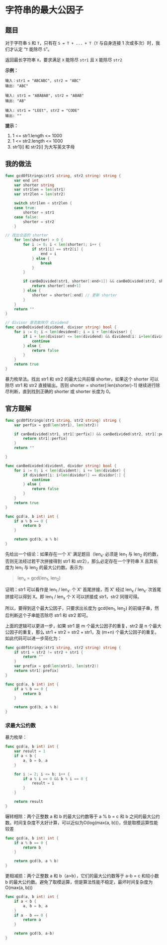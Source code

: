 # 字符串的最大公因子

## 题目

对于字符串 `S` 和 `T`，只有在 `S = T + ... + T`（`T` 与自身连接 1 次或多次）时，我们才认定 “`T` 能除尽 `S`”。

返回最长字符串 `X`，要求满足 `X` 能除尽 `str1` 且 `X` 能除尽 `str2`

**示例：**

```shell
输入：str1 = "ABCABC", str2 = "ABC"
输出: "ABC"

输入: str1 = "ABABAB", str2 = "ABAB"
输出: "AB"

输入: str1 = "LEEt", str2 = "CODE"
输出: ""
```

**提示：**

1. 1 <= str1.length <= 1000
2. 1 <= str2.length <= 1000
3. str1[i] 和 str2[i] 为大写英文字母

## 我的做法

```go
func gcdOfStrings(str1 string, str2 string) string {
    var end int
    var shorter string
    var str1len = len(str1)
    var str2len = len(str2)

    switch str1len < str2len {
    case true:
        shorter = str1
    case false:
        shorter = str2
    }

// 找出合适的 shorter
    for len(shorter) > 0 {
        for i := 0; i < len(shorter); i++ {
            if str1[i] == str2[i] {
                end = i
            } else {
                break
            }
        }

        if canBeDivided(str1, shorter[:end+1]) && canBeDivided(str2, shorter[:end+1]) {
            return shorter[:end+1]
        } else {
            shorter = shorter[:end] // 更新 shorter
        }
    }
    return ""
}

// divisor 是否能除尽 dividend
func canBeDivided(dividend, divisor string) bool {
    for i := 0; i < len(devidend); i = i + len(divisor) {
        if i + len(divisor) <= len(dividend) && dividend[i: i+len(divisor)] == divisor[:] {
            continue
        } else {
            return false
        }
    }
    return true
}
```

暴力枚举法。找出 str1 和 str2 的最大公共前缀 shorter，如果这个 shorter 可以除尽 str1 和 str2 直接输出。否则 shorter = shorter[:len(shorter)-1] 继续进行除尽判断，直到找到正确的 shorter 或 shorter 长度为 0。

## 官方题解

```go
func gcdOfStrings(str1 string, str2 string) string {
    var perfix = gcd(len(str1), len(str2))

    if canBedivided(str1, str1[:perfix]) && canBedivided(str2, str1[:perfix]) {
        return str1[:perfix]
    }
    return ""

}

func canBedivided(divident, dividor string) bool {
    for i := 0; i < len(divident); i += len(dividor) {
        if divident[i: i+len(dividor)] == dividor[:] {
            continue
        } else {
            return false
        }
    }
    return true
}

func gcd(a, b int) int {
    if a % b == 0 {
        return b
    }

    return gcd(b, a % b)
}
```

先给出一个结论：如果存在一个 X' 满足题目（len<sub>x'</sub> 必须是 len<sub>1</sub> 与 len<sub>2</sub> 的约数，否则无法经过若干次拼接得到 str1 和 str2），那么必定存在一个字符串 X 且其长度为 len<sub>1</sub> 与 len<sub>2</sub> 的最大公约数。表示为:

> len<sub>x</sub> = gcd(len<sub>1</sub>, len<sub>2</sub>)

证明：str1 可以看作是 len<sub>1</sub> / len<sub>x'</sub> 个 X' 首尾拼接，而 X' 经过 len<sub>x</sub> / len<sub>x'</sub> 次首尾拼接可以得到 X。即 len<sub>1</sub> / len<sub>x</sub> 个 X 可以拼接成 str1，str2 同理可得。

所以，要得到这个最大公因子，只要求出长度为 gcd(len<sub>1</sub>, len<sub>2</sub>) 的前缀子串，然后判断这个子串能否除尽 str1 和 str2 即可。

上面的逻辑可以更进一步，如果 str1 是 m 个最大公因子的重复，str2 是 n 个最大公因子的重复，那么 str1 + str2 = str2 + str1，及 (m+n) 个最大公因子的重复。如此代码可以进一步简化为：

```go
func gcdOfStrings(str1 string, str2 string) string {
    if str1 + str2 != str2 + str1 {
        return ""
    }
    var prefix = gcd(len(str1), len(str2))
    return str1[:prefix]
}

func gcd(a, b int) int {
    if a % b == 0 {
        return b
    }

    return gcd(b, a % b)
}
```

### 求最大公约数

暴力枚举：

```go
func gcd(a, b int) int {
    var result = 1
    if a < b {
        a, b = b, a
    }

    for i := 2; i <= b; i++ {
        if a % i == 0 && b % i == 0 {
            result = i
        }
    }

    return result
}
```

辗转相除：两个正整数 a 和 b 的最大公约数等于 a % b = c 和 b 之间的最大公约数。时间复杂度不太好计算，可以近似为O(log(max(a, b)))，但是取模运算性能较差

```go
func gcd(a, b int) int {
    if a % b == 0 {
        return b
    }

    return gcd(b, a % b)
}
```

更相减损：两个正整数 a 和 b（a>b），它们的最大公约数等于 a-b = c 和较小数 b 的最大公约数。避免了取模运算，但是算法性能不稳定，最坏时间复杂度为O(max(a, b)))

```go
func gcd(a, b int) int {
    if a < b {
        a, b = b, a
    }
    if a - b == 0 {
        return a
    }

    return gcd(b, a-b)
}
```
